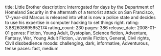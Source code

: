 title: Little Brother
description: Interrogated for days by the Department of Homeland Security in the aftermath of a terrorist attack on San Francisco, 17-year-old Marcus is released into what is now a police state and decides to use his expertise in computer hacking to set things right.
rating: 3.882608695652174
rating_count: 230
pages: 386
release_date: 2008-01-01
genres: Fiction, Young Adult, Dystopian, Science fiction, Adventure, Fantasy, War, Young Adult Fiction, Juvenile Fiction, General, Civil rights, Civil disobedience
moods: challenging, dark, informative, Adventurous, tense
paces: fast, medium